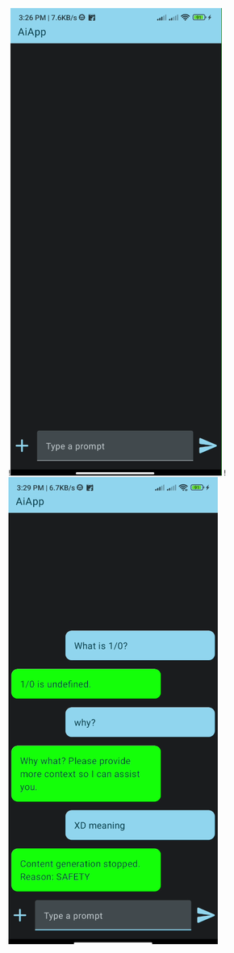 !![img1](https://github.com/Maus-313/AiApp/blob/master/prev/img1.png)
!![img1](https://github.com/Maus-313/AiApp/blob/master/prev/img2.png)